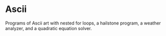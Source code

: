 # Ascii
Programs of Ascii art with nested for loops, a hailstone program, a weather analyzer, and a quadratic equation solver.
